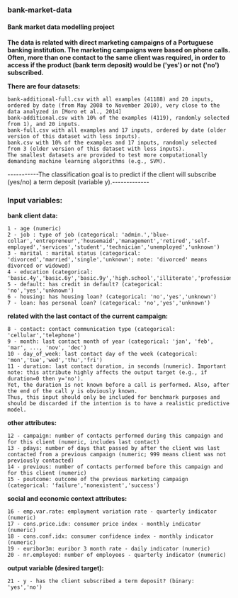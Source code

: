 ### bank-market-data
#### Bank market data modelling project
**The data is related with direct marketing campaigns of a Portuguese banking institution. The marketing campaigns were based on phone calls. Often, more than one contact to the same client was required, in order to access if the product (bank term deposit) would be ('yes') or not ('no') subscribed.**

**There are four datasets:**

    bank-additional-full.csv with all examples (41188) and 20 inputs, ordered by date (from May 2008 to November 2010), very close to the data analyzed in [Moro et al., 2014]
    bank-additional.csv with 10% of the examples (4119), randomly selected from 1), and 20 inputs.
    bank-full.csv with all examples and 17 inputs, ordered by date (older version of this dataset with less inputs).
    bank.csv with 10% of the examples and 17 inputs, randomly selected from 3 (older version of this dataset with less inputs).
    The smallest datasets are provided to test more computationally demanding machine learning algorithms (e.g., SVM).

-----------The classification goal is to predict if the client will subscribe (yes/no) a term deposit (variable y).-------------

### Input variables:
**bank client data:**
        
    1 - age (numeric)
    2 - job : type of job (categorical: 'admin.','blue-collar','entrepreneur','housemaid','management','retired','self-employed','services','student','technician','unemployed','unknown')
    3 - marital : marital status (categorical: 'divorced','married','single','unknown'; note: 'divorced' means divorced or widowed)
    4 - education (categorical: 'basic.4y','basic.6y','basic.9y','high.school','illiterate','professional.course','university.degree','unknown')
    5 - default: has credit in default? (categorical: 'no','yes','unknown')
    6 - housing: has housing loan? (categorical: 'no','yes','unknown')
    7 - loan: has personal loan? (categorical: 'no','yes','unknown')

**related with the last contact of the current campaign:**

    8 - contact: contact communication type (categorical: 'cellular','telephone')
    9 - month: last contact month of year (categorical: 'jan', 'feb', 'mar', ..., 'nov', 'dec')
    10 - day_of_week: last contact day of the week (categorical: 'mon','tue','wed','thu','fri')
    11 - duration: last contact duration, in seconds (numeric). Important note: this attribute highly affects the output target (e.g., if duration=0 then y='no'). 
    Yet, the duration is not known before a call is performed. Also, after the end of the call y is obviously known. 
    Thus, this input should only be included for benchmark purposes and should be discarded if the intention is to have a realistic predictive model.

**other attributes:**

    12 - campaign: number of contacts performed during this campaign and for this client (numeric, includes last contact)
    13 - pdays: number of days that passed by after the client was last contacted from a previous campaign (numeric; 999 means client was not previously contacted)
    14 - previous: number of contacts performed before this campaign and for this client (numeric)
    15 - poutcome: outcome of the previous marketing campaign (categorical: 'failure','nonexistent','success')

**social and economic context attributes:**

    16 - emp.var.rate: employment variation rate - quarterly indicator (numeric)
    17 - cons.price.idx: consumer price index - monthly indicator (numeric)
    18 - cons.conf.idx: consumer confidence index - monthly indicator (numeric)
    19 - euribor3m: euribor 3 month rate - daily indicator (numeric)
    20 - nr.employed: number of employees - quarterly indicator (numeric)

**output variable (desired target):**

    21 - y - has the client subscribed a term deposit? (binary: 'yes','no')
